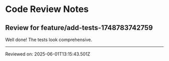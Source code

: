 # Code Review Notes

## Review for feature/add-tests-1748783742759

Well done! The tests look comprehensive.

---
Reviewed on: 2025-06-01T13:15:43.501Z